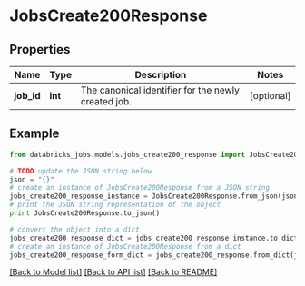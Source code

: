 # JobsCreate200Response


## Properties
Name | Type | Description | Notes
------------ | ------------- | ------------- | -------------
**job_id** | **int** | The canonical identifier for the newly created job. | [optional] 

## Example

```python
from databricks_jobs.models.jobs_create200_response import JobsCreate200Response

# TODO update the JSON string below
json = "{}"
# create an instance of JobsCreate200Response from a JSON string
jobs_create200_response_instance = JobsCreate200Response.from_json(json)
# print the JSON string representation of the object
print JobsCreate200Response.to_json()

# convert the object into a dict
jobs_create200_response_dict = jobs_create200_response_instance.to_dict()
# create an instance of JobsCreate200Response from a dict
jobs_create200_response_form_dict = jobs_create200_response.from_dict(jobs_create200_response_dict)
```
[[Back to Model list]](../README.md#documentation-for-models) [[Back to API list]](../README.md#documentation-for-api-endpoints) [[Back to README]](../README.md)


